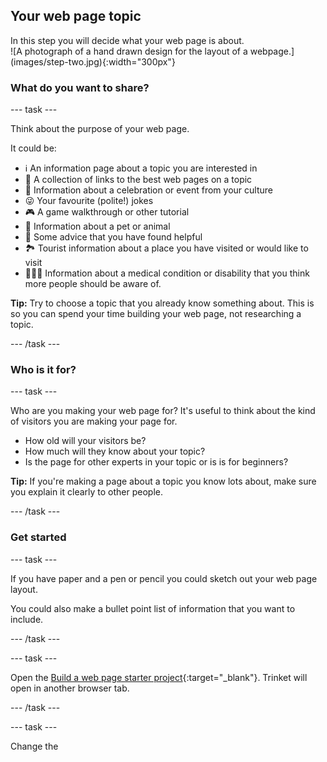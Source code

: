 ## Your web page topic
 
<div style="display: flex; flex-wrap: wrap">
<div style="flex-basis: 200px; flex-grow: 1; margin-right: 15px;">
In this step you will decide what your web page is about.
</div>
<div>
![A photograph of a hand drawn design for the layout of a webpage.](images/step-two.jpg){:width="300px"}
</div>
</div>

### What do you want to share?

--- task ---

Think about the purpose of your web page.

It could be:

+ ℹ️ An information page about a topic you are interested in
+ 🔗 A collection of links to the best web pages on a topic
+ 🧧 Information about a celebration or event from your culture
+ 😜 Your favourite (polite!) jokes
+ 🎮 A game walkthrough or other tutorial
+ 🐙 Information about a pet or animal
+ 💬 Some advice that you have found helpful
+ 🏞️ Tourist information about a place you have visited or would like to visit
+ 👩🏿‍🦼 Information about a medical condition or disability that you think more people should be aware of. 

**Tip:** Try to choose a topic that you already know something about. This is so you can spend your time building your web page, not researching a topic.

--- /task ---

### Who is it for?

--- task ---

Who are you making your web page for? It's useful to think about the kind of visitors you are making your page for. 

+ How old will your visitors be? 
+ How much will they know about your topic? 
+ Is the page for other experts in your topic or is is for beginners? 

**Tip:** If you're making a page about a topic you know lots about, make sure you explain it clearly to other people.

--- /task ---

### Get started

--- task ---

If you have paper and a pen or pencil you could sketch out your web page layout. 

You could also make a bullet point list of information that you want to include. 

--- /task ---

--- task ---

Open the [Build a web page starter project](https://trinket.io/embed/html/a61473a691){:target="_blank"}. Trinket will open in another browser tab.

--- /task ---

--- task ---

Change the <title> element text to the title of your page. 

[[[web-add-title-head]]]

--- /task ---

